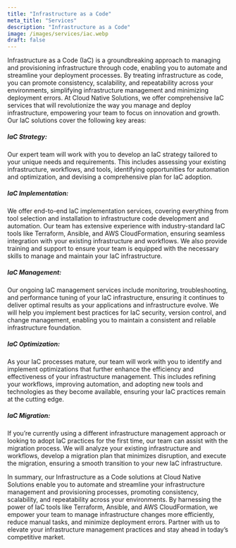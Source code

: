 ```yaml
---
title: "Infrastructure as a Code"
meta_title: "Services"
description: "Infrastructure as a Code"
image: /images/services/iac.webp
draft: false
---
```

Infrastructure as a Code (IaC) is a groundbreaking approach to managing and provisioning infrastructure through code, enabling you to automate and streamline your deployment processes. By treating infrastructure as code, you can promote consistency, scalability, and repeatability across your environments, simplifying infrastructure management and minimizing deployment errors. At Cloud Native Solutions, we offer comprehensive IaC services that will revolutionize the way you manage and deploy infrastructure, empowering your team to focus on innovation and growth.
Our IaC solutions cover the following key areas:
##### **IaC Strategy:** 
Our expert team will work with you to develop an IaC strategy tailored to your unique needs and requirements. This includes assessing your existing infrastructure, workflows, and tools, identifying opportunities for automation and optimization, and devising a comprehensive plan for IaC adoption.
##### **IaC Implementation:** 
We offer end-to-end IaC implementation services, covering everything from tool selection and installation to infrastructure code development and automation. Our team has extensive experience with industry-standard IaC tools like Terraform, Ansible, and AWS CloudFormation, ensuring seamless integration with your existing infrastructure and workflows. We also provide training and support to ensure your team is equipped with the necessary skills to manage and maintain your IaC infrastructure.
##### **IaC Management:** 
Our ongoing IaC management services include monitoring, troubleshooting, and performance tuning of your IaC infrastructure, ensuring it continues to deliver optimal results as your applications and infrastructure evolve. We will help you implement best practices for IaC security, version control, and change management, enabling you to maintain a consistent and reliable infrastructure foundation.
##### **IaC Optimization:** 
As your IaC processes mature, our team will work with you to identify and implement optimizations that further enhance the efficiency and effectiveness of your infrastructure management. This includes refining your workflows, improving automation, and adopting new tools and technologies as they become available, ensuring your IaC practices remain at the cutting edge.
##### **IaC Migration:** 
If you’re currently using a different infrastructure management approach or looking to adopt IaC practices for the first time, our team can assist with the migration process. We will analyze your existing infrastructure and workflows, develop a migration plan that minimizes disruption, and execute the migration, ensuring a smooth transition to your new IaC infrastructure.

In summary, our Infrastructure as a Code solutions at Cloud Native Solutions enable you to automate and streamline your infrastructure management and provisioning processes, promoting consistency, scalability, and repeatability across your environments. By harnessing the power of IaC tools like Terraform, Ansible, and AWS CloudFormation, we empower your team to manage infrastructure changes more efficiently, reduce manual tasks, and minimize deployment errors. Partner with us to elevate your infrastructure management practices and stay ahead in today’s competitive market.
